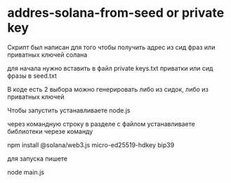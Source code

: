 # addres-solana-from-seed or private key
 Скрипт был написан для того чтобы получить адрес из сид фраз или приватных ключей солана
 
 для начала нужно вставить в файл private keys.txt приватки или сид фразы в seed.txt
 
 В коде есть 2 выбора можно генерировать либо из сидок, либо из приватных ключей
 
 Чтобы запустить устанавливаете node.js
 
 через командную строку в разделе с файлом устанавливаете библиотеки черезе команду 
 
 npm install @solana/web3.js micro-ed25519-hdkey bip39

для запуска пишете

node main.js
